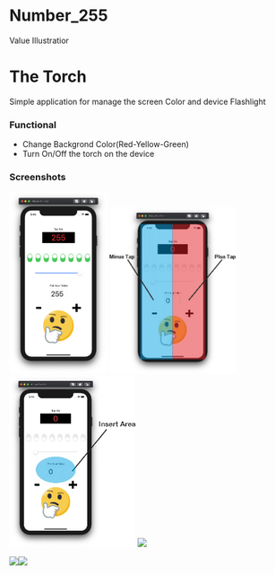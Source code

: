 # Number_255
Value Illustratior

# The Torch

Simple application for manage the screen Color and device Flashlight

### Functional 

- Change Backgrond Color(Red-Yellow-Green)
- Turn On/Off the torch on the device

### Screenshots

<img src="https://github.com/MrCosney/Swift0.5.Number_255/blob/main/Screenshots/ScreenShot0.png" width="175"> <img src="https://github.com/MrCosney/Swift0.5.Number_255/blob/main/Screenshots/ScreenShot1.jpg" width="225"> <img src="https://github.com/MrCosney/Swift0.5.Number_255/blob/main/Screenshots/ScreenShot2.jpg" width="225"> <img src="hhttps://github.com/MrCosney/Swift0.5.Number_255/blob/main/Screenshots/ScreenShot3.jpg" width="175">

<img src="hhttps://github.com/MrCosney/Swift0.5.Number_255/blob/main/Screenshots/ScreenShot4.jpg" width="175"><img src="hhttps://github.com/MrCosney/Swift0.5.Number_255/blob/main/Screenshots/ScreenShot5.jpg" width="175">
